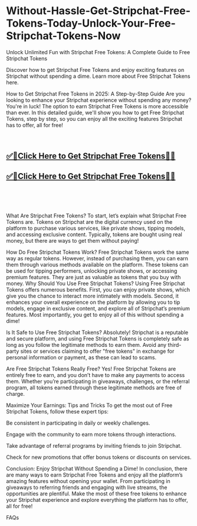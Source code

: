 # Without-Hassle-Get-Stripchat-Free-Tokens-Today-Unlock-Your-Free-Stripchat-Tokens-Now


Unlock Unlimited Fun with Stripchat Free Tokens: A Complete Guide to Free Stripchat Tokens

Discover how to get Stripchat Free Tokens and enjoy exciting features on Stripchat without spending a dime. Learn more about Free Stripchat Tokens here.

How to Get Stripchat Free Tokens in 2025: A Step-by-Step Guide
Are you looking to enhance your Stripchat experience without spending any money? You're in luck! The option to earn Stripchat Free Tokens is more accessible than ever. In this detailed guide, we'll show you how to get Free Stripchat Tokens, step by step, so you can enjoy all the exciting features Stripchat has to offer, all for free!
<br><br><br>
<b><h2><a href="https://searchoptima.org/free-stripchat-tokens/">✅🎯Click Here to Get Stripchat Free Tokens🎯✅</a>

</h2></b>

<b><h2><a href="https://searchoptima.org/free-stripchat-tokens/">✅🎯Click Here to Get Stripchat Free Tokens🎯✅</a>

</h2></b> <br><br><br>

What Are Stripchat Free Tokens?
To start, let’s explain what Stripchat Free Tokens are. Tokens on Stripchat are the digital currency used on the platform to purchase various services, like private shows, tipping models, and accessing exclusive content. Typically, tokens are bought using real money, but there are ways to get them without paying!

How Do Free Stripchat Tokens Work?
Free Stripchat Tokens work the same way as regular tokens. However, instead of purchasing them, you can earn them through various methods available on the platform. These tokens can be used for tipping performers, unlocking private shows, or accessing premium features. They are just as valuable as tokens that you buy with money.
Why Should You Use Free Stripchat Tokens?
Using Free Stripchat Tokens offers numerous benefits. First, you can enjoy private shows, which give you the chance to interact more intimately with models. Second, it enhances your overall experience on the platform by allowing you to tip models, engage in exclusive content, and explore all of Stripchat’s premium features. Most importantly, you get to enjoy all of this without spending a dime!

Is It Safe to Use Free Stripchat Tokens?
Absolutely! Stripchat is a reputable and secure platform, and using Free Stripchat Tokens is completely safe as long as you follow the legitimate methods to earn them. Avoid any third-party sites or services claiming to offer "free tokens" in exchange for personal information or payment, as these can lead to scams.

Are Free Stripchat Tokens Really Free?
Yes! Free Stripchat Tokens are entirely free to earn, and you don’t have to make any payments to access them. Whether you’re participating in giveaways, challenges, or the referral program, all tokens earned through these legitimate methods are free of charge.

Maximize Your Earnings: Tips and Tricks
To get the most out of Free Stripchat Tokens, follow these expert tips:

Be consistent in participating in daily or weekly challenges.

Engage with the community to earn more tokens through interactions.

Take advantage of referral programs by inviting friends to join Stripchat.

Check for new promotions that offer bonus tokens or discounts on services.

Conclusion: Enjoy Stripchat Without Spending a Dime!
In conclusion, there are many ways to earn Stripchat Free Tokens and enjoy all the platform’s amazing features without opening your wallet. From participating in giveaways to referring friends and engaging with live streams, the opportunities are plentiful. Make the most of these free tokens to enhance your Stripchat experience and explore everything the platform has to offer, all for free!

FAQs
